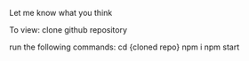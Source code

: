 Let me know what you think

To view:
clone github repository

run the following commands:
  cd {cloned repo}
  npm i
  npm start
